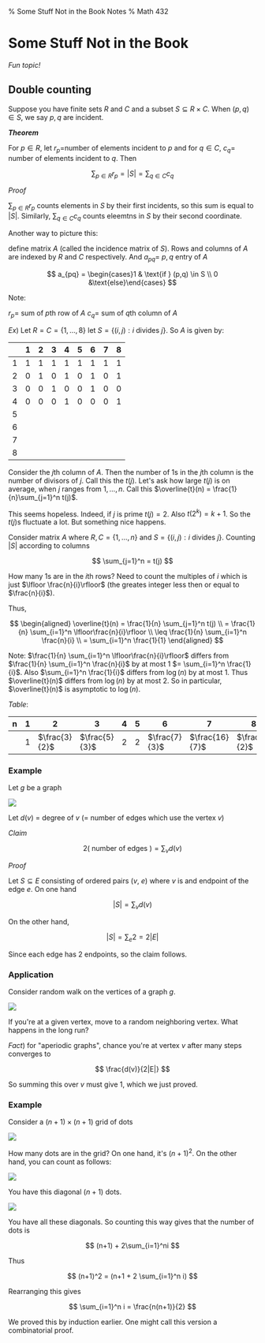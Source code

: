 % Some Stuff Not in the Book Notes
% Math 432

# Some Stuff Not in the Book

_Fun topic!_

## Double counting

Suppose you have finite sets $R$ and $C$ and a subset $S \subseteq R \times C$. When $(p, q) \in S$, we say $p,q$ are incident. 

_**Theorem**_

For $p\in R$, let $r_p=$number of elements incident to $p$ and for $q \in C$, $c_q =$ number of elements incident to $q$. Then

$$
\sum_{p \in R} r_p = |S| = \sum_{q \in C} c_q
$$

_Proof_

$\sum_{p\in R} r_p$ counts elements in $S$ by their first incidents, so this sum is equal to $|S|$. Similarly, $\sum_{q\in C} c_q$ counts eleemtns in $S$ by their second coordinate. 

Another way to picture this:

define matrix $A$ (called the incidence matrix of $S$). Rows and columns of $A$ are indexed by $R$ and $C$ respectively. And 
$a_{pq} =$ $p,q$ entry of $A$

$$
a_{pq} = \begin{cases}1 & \text{if } (p,q) \in S \\ 0 &\text{else}\end{cases}
$$

Note: 

$r_p =$ sum of $p$th row of $A$
$c_q =$ sum of $q$th column of $A$

_Ex_) Let $R=C=\{1,...,8\}$ let $S = \{(i, j) : i \text{ divides }j\}$. So $A$ is given by:

| |1|2|3|4|5|6|7|8|
|---|---|---|---|---|---|---|---|---|
|1|1|1|1|1|1|1|1|1|
|2|0|1|0|1|0|1|0|1|
|3|0|0|1|0|0|1|0|0|
|4|0|0|0|1|0|0|0|1|
|5| | | | | | | | |
|6| | | | | | | | | 
|7| | | | | | | | |
|8| | | | | | | | |

Consider the $j$th column of $A$. Then the number of 1s in the $j$th column is the number of divisors of $j$. Call this the $t(j)$. Let's ask how large $t(j)$ is on average, when $j$ ranges from $1,...,n$. Call this $\overline{t}(n) = \frac{1}{n}\sum_{j=1}^n t(j)$. 

This seems hopeless. Indeed, if $j$ is prime $t(j) = 2$. Also $t(2^k) = k+1$. So the $t(j)$s fluctuate a lot. But something nice happens.

Consider matrix $A$ where $R, C = \{1, … , n\}$ and $S = \{(i, j) : i \text{ divides } j\}$. Counting $|S|$ according to columns

$$
\sum_{j=1}^n = t(j)
$$

How many 1s are in the $i$th rows? Need to count the multiples of $i$ which is just $\lfloor \frac{n}{i}\rfloor$ (the greates integer less then or equal to $\frac{n}{i}$).

Thus,

$$
\begin{aligned}
\overline{t}(n) = \frac{1}{n} \sum_{j=1}^n t(j) \\
= \frac{1}{n} \sum_{i=1}^n \lfloor\frac{n}{i}\rfloor \\
\leq \frac{1}{n} \sum_{i=1}^n \frac{n}{i} \\
= \sum_{i=1}^n \frac{1}{1}
\end{aligned}
$$

Note: $\frac{1}{n} \sum_{i=1}^n \lfloor\frac{n}{i}\rfloor$ differs from $\frac{1}{n} \sum_{i=1}^n \frac{n}{i}$ by at most 1 $= \sum_{i=1}^n \frac{1}{i}$. Also $\sum_{i=1}^n \frac{1}{i}$ differs from $\log(n)$ by at most 1. Thus $\overline{t}(n)$ differs from $\log(n)$ by at most 2. So in particular, $\overline{t}(n)$ is asymptotic to $\log(n)$.

_Table_:

|n|1|2|3|4|5|6|7|8|
|---|---|---|---|---|---|---|---|---|
| |1|$\frac{3}{2}$|$\frac{5}{3}$|2|2|$\frac{7}{3}$|$\frac{16}{7}$|$\frac{5}{2}$|

### Example

Let $g$ be a graph

![](DogGraph.png)

Let $d(v)$ = degree of $v$ (= number of edges which use the vertex $v$)

_Claim_ 

$$
2 (\text{ number of edges }) = \sum_v d(v)
$$

_Proof_

Let $S \subseteq E$ consisting of ordered pairs ($v$, $e$) where $v$ is and endpoint of the edge $e$. On one hand

$$
|S| = \sum_v d(v)
$$

On the other hand,

$$
|S| = \sum_e 2 = 2|E|
$$

Since each edge has 2 endpoints, so the claim follows.

### Application

Consider random walk on the vertices of a graph $g$. 

![](DogGraph.png)


If you're at a given vertex, move to a random neighboring vertex. What happens in the long run? 

_Fact_) for "aperiodic graphs", chance you're at vertex $v$ after many steps converges to 

$$
\frac{d(v)}{2|E|}
$$


So summing this over $v$ must give 1, which we just proved. 

### Example

Consider a $(n+1) \times (n+1)$ grid of dots

![](GridOfDots.png)

How many dots are in the grid? On one hand, it's $(n+1)^2$. On the other hand, you can count as follows:

![](GridOfDotsDiagonal.png)

You have this diagonal $(n+1)$ dots. 

![](GridOfDotsDiagonals.png)

You have all these diagonals. So counting this way gives that the number of dots is

$$
(n+1) + 2\sum_{i=1}^ni
$$

Thus

$$
(n+1)^2 = (n+1 + 2 \sum_{i=1}^n i)
$$

Rearranging this gives

$$
\sum_{i=1}^n i = \frac{n(n+1)}{2}
$$

We proved this by induction earlier. One might call this version a combinatorial proof.